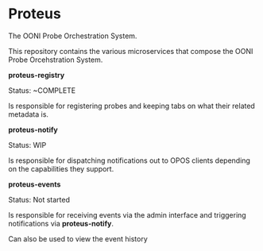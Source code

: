 # Proteus

The OONI Probe Orchestration System.

This repository contains the various microservices that compose the OONI
Probe Orcehstration System.

**proteus-registry**

Status: ~COMPLETE

Is responsible for registering probes and keeping tabs on what their related
metadata is.

**proteus-notify**

Status: WIP

Is responsible for dispatching notifications out to OPOS clients depending on
the capabilities they support.

**proteus-events**

Status: Not started

Is responsible for receiving events via the admin interface and triggering
notifications via **proteus-notify**.

Can also be used to view the event history

